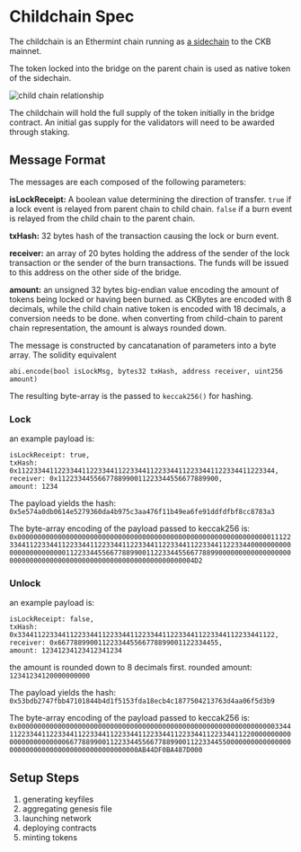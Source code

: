 # Childchain Spec

The childchain is an Ethermint chain running as [a sidechain](https://talk.nervos.org/t/ckb-sidechain-framework/4722) to the CKB mainnet.

The token locked into the bridge on the parent chain is used as native token of the sidechain.

![child chain relationship](https://talk.nervos.org/uploads/default/original/2X/6/6afa0e30c538d6b62aadeb8ce8371dbee963517a.png)

The childchain will hold the full supply of the token initially in the bridge contract. An initial gas supply for the validators will need to be awarded through staking.

## Message Format

The messages are each composed of the following parameters:

**isLockReceipt:** A boolean value determining the direction of transfer. `true` if a lock event is relayed from parent chain to child chain. `false` if a burn event is relayed from the child chain to the parent chain.

**txHash:** 32 bytes hash of the transaction causing the lock or burn event.

**receiver:** an array of 20 bytes holding the address of the sender of the lock transaction or the sender of the burn transactions. The funds will be issued to this address on the other side of the bridge.

**amount:** an unsigned 32 bytes big-endian value encoding the amount of tokens being locked or having been burned. as CKBytes are encoded with 8 decimals, while the child chain native token is encoded with 18 decimals, a conversion needs to be done. when converting from child-chain to parent chain representation, the amount is always rounded down.

The message is constructed by cancatanation of parameters into a byte array. The solidity equivalent 

`abi.encode(bool isLockMsg, bytes32 txHash, address receiver, uint256 amount)`

The resulting byte-array is the passed to `keccak256()` for hashing.

### Lock


an example payload is:

```
isLockReceipt: true,
txHash: 0x1122334411223344112233441122334411223344112233441122334411223344,
receiver: 0x1122334455667788990011223344556677889900,
amount: 1234
```

The payload yields the hash: `0x5e574a0db0614e5279360da4b975c3aa476f11b49ea6fe91ddfdfbf8cc8783a3`

The byte-array encoding of the payload passed to keccak256 is:
`0x00000000000000000000000000000000000000000000000000000000000000011122334411223344112233441122334411223344112233441122334411223344000000000000000000000000112233445566778899001122334455667788990000000000000000000000000000000000000000000000000000000000000004D2`


### Unlock

an example payload is:

```
isLockReceipt: false,
txHash: 0x3344112233441122334411223344112233441122334411223344112233441122,
receiver: 0x6677889900112233445566778899001122334455,
amount: 12341234123412341234
```

the amount is rounded down to 8 decimals first. rounded amount: `12341234120000000000`

The payload yields the hash: `0x53bdb2747fbb47101844b4d1f5153fda18ecb4c1877504213763d4aa06f5d3b9`

The byte-array encoding of the payload passed to keccak256 is:
`0x000000000000000000000000000000000000000000000000000000000000000033441122334411223344112233441122334411223344112233441122334411220000000000000000000000006677889900112233445566778899001122334455000000000000000000000000000000000000000000000000AB44DF0BA487D000`


## Setup Steps

1. generating keyfiles
2. aggregating genesis file
3. launching network
4. deploying contracts
5. minting tokens
